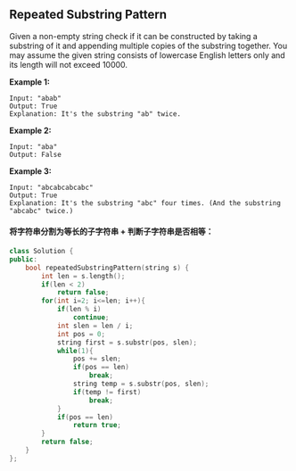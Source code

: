 ## Repeated Substring Pattern

Given a non-empty string check if it can be constructed by taking a substring of it and appending multiple copies of the substring together. You may assume the given string consists of lowercase English letters only and its length will not exceed 10000.

**Example 1:**

```
Input: "abab"
Output: True
Explanation: It's the substring "ab" twice.
```

**Example 2:**

```
Input: "aba"
Output: False
```

**Example 3:**

```
Input: "abcabcabcabc"
Output: True
Explanation: It's the substring "abc" four times. (And the substring "abcabc" twice.)
```

#### 将字符串分割为等长的子字符串 + 判断子字符串是否相等：

```c++
class Solution {
public:
    bool repeatedSubstringPattern(string s) {
        int len = s.length();
        if(len < 2)
            return false;
        for(int i=2; i<=len; i++){
            if(len % i)
                continue;
            int slen = len / i;
            int pos = 0;
            string first = s.substr(pos, slen);
            while(1){
                pos += slen;
                if(pos == len)
                    break;
                string temp = s.substr(pos, slen);
                if(temp != first)
                    break;
            }
            if(pos == len)
                return true;
        }
        return false;
    }
};
```

